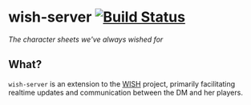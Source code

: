 wish-server [![Build Status](http://img.shields.io/travis/dhleong/wish-server.svg?style=flat)](https://travis-ci.org/dhleong/wish-server)
===========

*The character sheets we've always wished for*

## What?

`wish-server` is an extension to the [WISH][1] project, primarily facilitating realtime updates and communication between the DM and her players.

[1]: https://github.com/dhleong/wish/
